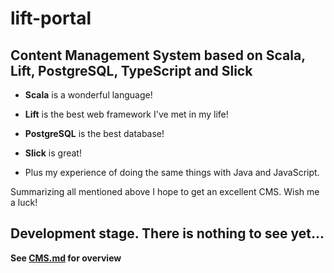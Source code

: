 # lift-portal

## Content Management System based on Scala, Lift, PostgreSQL, TypeScript and Slick

+ **Scala** is a wonderful language!

+ **Lift** is the best web framework I've met in my life!

+ **PostgreSQL** is the best database!

+ **Slick** is great!

+ Plus my experience of doing the same things with Java and JavaScript.

Summarizing all mentioned above I hope to get an excellent CMS. Wish me a luck!

## Development stage. There is nothing to see yet...


**See [CMS.md](https://github.com/Kremlianski/lift-portal/blob/master/CMS.md) for overview**
